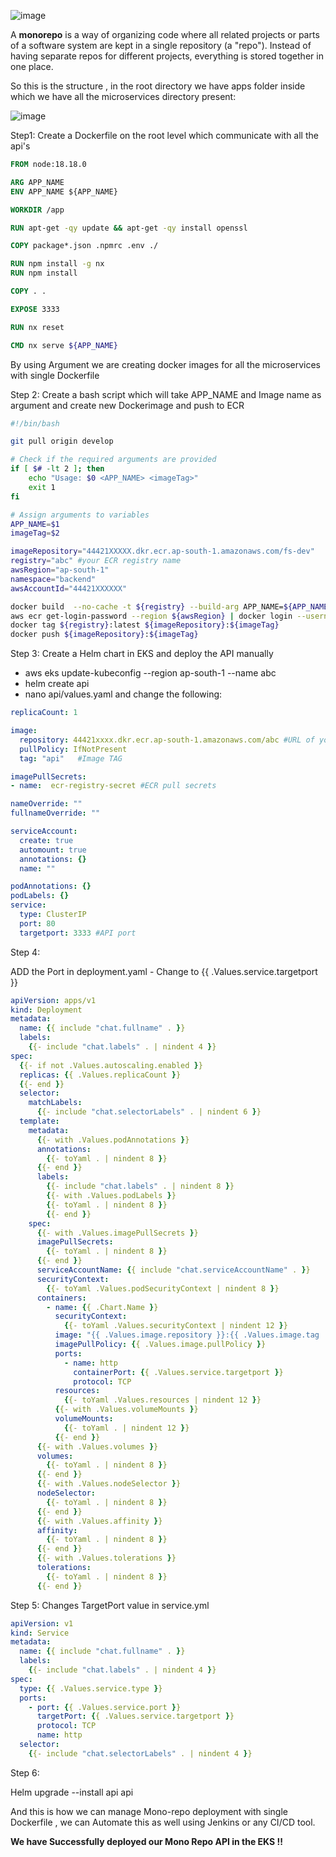 ![image](https://github.com/user-attachments/assets/2469002f-37c2-42e9-974e-87f952fbf90b)



A **monorepo** is a way of organizing code where all related projects or parts of a software system are kept in a single repository (a "repo"). 
Instead of having separate repos for different projects, everything is stored together in one place.

So this is the structure , in the root directory we have apps folder inside which we have all the microservices directory present:

![image](https://github.com/user-attachments/assets/23f7b39f-15be-428d-b750-026f3f584c00)


Step1:
Create a Dockerfile on the root level which communicate with all the api's

```Dockerfile
FROM node:18.18.0

ARG APP_NAME
ENV APP_NAME ${APP_NAME}

WORKDIR /app

RUN apt-get -qy update && apt-get -qy install openssl

COPY package*.json .npmrc .env ./

RUN npm install -g nx
RUN npm install

COPY . .

EXPOSE 3333

RUN nx reset

CMD nx serve ${APP_NAME}
```
By using Argument we are creating docker images for all the microservices with single Dockerfile

Step 2:
Create a bash script which will take APP_NAME and Image name as argument and create new Dockerimage and push to ECR

```bash
#!/bin/bash

git pull origin develop

# Check if the required arguments are provided
if [ $# -lt 2 ]; then
    echo "Usage: $0 <APP_NAME> <imageTag>"
    exit 1
fi

# Assign arguments to variables
APP_NAME=$1
imageTag=$2

imageRepository="44421XXXXX.dkr.ecr.ap-south-1.amazonaws.com/fs-dev"
registry="abc" #your ECR registry name
awsRegion="ap-south-1"
namespace="backend"
awsAccountId="44421XXXXXX"

docker build  --no-cache -t ${registry} --build-arg APP_NAME=${APP_NAME} .
aws ecr get-login-password --region ${awsRegion} | docker login --username AWS --password-stdin ${awsAccountId}.dkr.ecr.${awsRegion}.amazonaws.com
docker tag ${registry}:latest ${imageRepository}:${imageTag}
docker push ${imageRepository}:${imageTag}

```

Step 3:
Create a Helm chart in EKS and deploy the API manually

 - aws eks update-kubeconfig --region ap-south-1 --name abc
 - helm create api
 - nano api/values.yaml and change the following:

```yml 
replicaCount: 1

image:
  repository: 44421xxxx.dkr.ecr.ap-south-1.amazonaws.com/abc #URL of your ECR
  pullPolicy: IfNotPresent
  tag: "api"   #Image TAG

imagePullSecrets:
- name:  ecr-registry-secret #ECR pull secrets 

nameOverride: ""
fullnameOverride: ""

serviceAccount:
  create: true
  automount: true
  annotations: {}
  name: ""

podAnnotations: {}
podLabels: {}
service:
  type: ClusterIP
  port: 80
  targetport: 3333 #API port
```

Step 4:

ADD the Port in deployment.yaml - Change to {{ .Values.service.targetport }}


```yml
apiVersion: apps/v1
kind: Deployment
metadata:
  name: {{ include "chat.fullname" . }}
  labels:
    {{- include "chat.labels" . | nindent 4 }}
spec:
  {{- if not .Values.autoscaling.enabled }}
  replicas: {{ .Values.replicaCount }}
  {{- end }}
  selector:
    matchLabels:
      {{- include "chat.selectorLabels" . | nindent 6 }}
  template:
    metadata:
      {{- with .Values.podAnnotations }}
      annotations:
        {{- toYaml . | nindent 8 }}
      {{- end }}
      labels:
        {{- include "chat.labels" . | nindent 8 }}
        {{- with .Values.podLabels }}
        {{- toYaml . | nindent 8 }}
        {{- end }}
    spec:
      {{- with .Values.imagePullSecrets }}
      imagePullSecrets:
        {{- toYaml . | nindent 8 }}
      {{- end }}
      serviceAccountName: {{ include "chat.serviceAccountName" . }}
      securityContext:
        {{- toYaml .Values.podSecurityContext | nindent 8 }}
      containers:
        - name: {{ .Chart.Name }}
          securityContext:
            {{- toYaml .Values.securityContext | nindent 12 }}
          image: "{{ .Values.image.repository }}:{{ .Values.image.tag | default .Chart.AppVersion }}"
          imagePullPolicy: {{ .Values.image.pullPolicy }}
          ports:
            - name: http
              containerPort: {{ .Values.service.targetport }}
              protocol: TCP
          resources:
            {{- toYaml .Values.resources | nindent 12 }}
          {{- with .Values.volumeMounts }}
          volumeMounts:
            {{- toYaml . | nindent 12 }}
          {{- end }}
      {{- with .Values.volumes }}
      volumes:
        {{- toYaml . | nindent 8 }}
      {{- end }}
      {{- with .Values.nodeSelector }}
      nodeSelector:
        {{- toYaml . | nindent 8 }}
      {{- end }}
      {{- with .Values.affinity }}
      affinity:
        {{- toYaml . | nindent 8 }}
      {{- end }}
      {{- with .Values.tolerations }}
      tolerations:
        {{- toYaml . | nindent 8 }}
      {{- end }}
```

Step 5: Changes TargetPort value in service.yml

```yml
apiVersion: v1
kind: Service
metadata:
  name: {{ include "chat.fullname" . }}
  labels:
    {{- include "chat.labels" . | nindent 4 }}
spec:
  type: {{ .Values.service.type }}
  ports:
    - port: {{ .Values.service.port }}
      targetPort: {{ .Values.service.targetport }}
      protocol: TCP
      name: http
  selector:
    {{- include "chat.selectorLabels" . | nindent 4 }}
```

Step 6:

Helm upgrade --install api api

And this is how we can manage Mono-repo deployment with single Dockerfile , we can Automate this as well using Jenkins or any CI/CD tool.

**We have Successfully deployed our Mono Repo API in the EKS !!**



  
